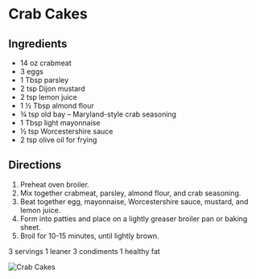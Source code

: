 # Crab Cakes

## Ingredients
* 14 oz crabmeat
* 3 eggs
* 1 Tbsp parsley
* 2 tsp Dijon mustard
* 2 tsp lemon juice
* 1 ½ Tbsp almond flour
* ¾ tsp old bay – Maryland-style crab seasoning
* 1 Tbsp light mayonnaise
* ½ tsp Worcestershire sauce
* 2 tsp olive oil for frying

## Directions
1. Preheat oven broiler. 
2. Mix together crabmeat, parsley, almond flour, and crab seasoning. 
3. Beat together egg, mayonnaise, Worcestershire sauce, mustard, and lemon juice. 
4. Form into patties and place on a lightly greaser broiler pan or baking sheet.
5. Broil for 10-15 minutes, until lightly brown.

3 servings
1 leaner 
3 condiments
1 healthy fat

![Crab Cakes](./Crab%20Cakes.png)

